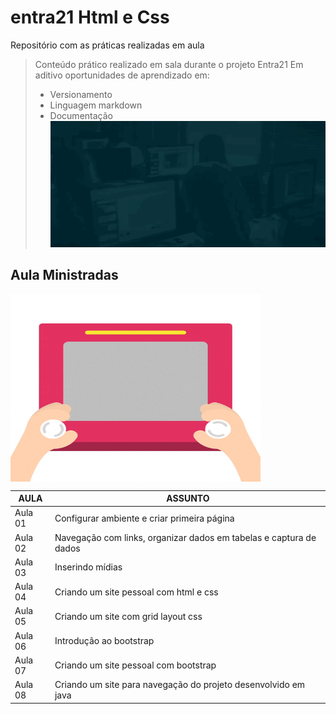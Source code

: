 # entra21 Html e Css
Repositório com as práticas realizadas em aula  

> Conteúdo prático realizado em sala durante o projeto Entra21
> Em aditivo oportunidades de aprendizado em:
> - Versionamento
> - Linguagem markdown
> - Documentação
![Gif Entra21](/entra21.gif)
## Aula Ministradas

<a href="#"><img align="center" src="./giphy.gif" width="400 " height="300" /></a>

| AULA | ASSUNTO |
|------|---------|
|Aula 01 | Configurar ambiente e criar primeira página
|Aula 02 | Navegação com links, organizar dados em tabelas e captura de dados 
|Aula 03 | Inserindo mídias
|Aula 04 | Criando um site pessoal com html e css
|Aula 05 | Criando um site com grid layout css
|Aula 06 | Introdução ao bootstrap
|Aula 07 | Criando um site pessoal com bootstrap
|Aula 08 | Criando um site para navegação do projeto desenvolvido em java